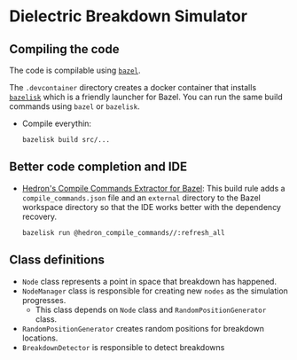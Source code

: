 # Dielectric Breakdown Simulator

## Compiling the code
The code is compilable using [`bazel`](https://bazel.build/).

The `.devcontainer` directory creates a docker container that installs [`bazelisk`](https://github.com/bazelbuild/bazelisk) which is a friendly launcher for Bazel. You can run the same build commands using `bazel` or `bazelisk`.

* Compile everythin:
    ```
    bazelisk build src/...
    ```
## Better code completion and IDE 
* [Hedron's Compile Commands Extractor for Bazel](https://github.com/hedronvision/bazel-compile-commands-extractor): This build rule adds a `compile_commands.json` file and an `external` directory to the Bazel workspace directory so that the IDE works better with the dependency recovery.
    ```
    bazelisk run @hedron_compile_commands//:refresh_all
    ```

## Class definitions
* `Node` class represents a point in space that breakdown has happened.
* `NodeManager` class is responsible for creating new `nodes` as the simulation progresses.
    * This class depends on `Node` class and `RandomPositionGenerator` class.
* `RandomPositionGenerator` creates random positions for breakdown locations.
* `BreakdownDetector` is responsible to detect breakdowns